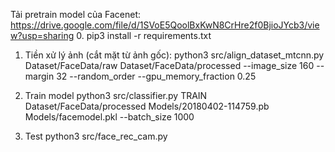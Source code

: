 Tải pretrain model của Facenet: https://drive.google.com/file/d/1SVoE5QoolBxKwN8CrHre2f0BjioJYcb3/view?usp=sharing
0. pip3 install -r requirements.txt
1. Tiền xử lý ảnh (cắt mặt từ ảnh gốc):
python3 src/align_dataset_mtcnn.py  Dataset/FaceData/raw Dataset/FaceData/processed --image_size 160 --margin 32  --random_order --gpu_memory_fraction 0.25 

2. Train model 
python3 src/classifier.py TRAIN Dataset/FaceData/processed Models/20180402-114759.pb Models/facemodel.pkl --batch_size 1000

3. Test
python3 src/face_rec_cam.py 
